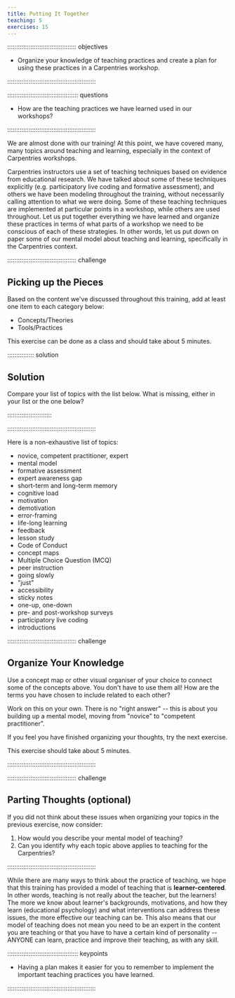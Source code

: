 ```yaml
---
title: Putting It Together
teaching: 5
exercises: 15
---
```



::::::::::::::::::::::::::::::::::::::: objectives

- Organize your knowledge of teaching practices and create a plan for using these practices in a Carpentries workshop.

::::::::::::::::::::::::::::::::::::::::::::::::::

:::::::::::::::::::::::::::::::::::::::: questions

- How are the teaching practices we have learned used in our workshops?

::::::::::::::::::::::::::::::::::::::::::::::::::
  
We are almost done with our training!  At this point, we have covered many, many topics
around teaching and learning, especially in the context of Carpentries workshops.

  
Carpentries instructors use a set of teaching techniques based on evidence from
educational research. We have talked about some of these techniques explicitly
(e.g. participatory live coding and formative assessment), and others we have been modeling throughout
the training, without necessarily calling attention to what we were doing. Some of
these teaching techniques are implemented at particular points in a workshop, while
others are used throughout. Let us put together everything we have learned and organize
these practices in terms of what parts of a workshop we need to be conscious of each
of these strategies. In other words, let us put down on paper some of our mental model
about teaching and learning, specifically in the Carpentries context.

:::::::::::::::::::::::::::::::::::::::  challenge

## Picking up the Pieces

Based on the content we've discussed throughout this training, add at least one item to each category below:

- Concepts/Theories
- Tools/Practices

This exercise can be done as a class and should take about 5 minutes.

:::::::::::::::  solution

## Solution

Compare your list of topics with the list below.  What is missing, either in your
list or the one below?  



:::::::::::::::::::::::::

::::::::::::::::::::::::::::::::::::::::::::::::::

Here is a non-exhaustive list of topics:

- novice, competent practitioner, expert
- mental model
- formative assessment
- expert awareness gap
- short-term and long-term memory
- cognitive load
- motivation
- demotivation
- error-framing
- life-long learning
- feedback
- lesson study
- Code of Conduct
- concept maps
- Multiple Choice Question (MCQ)
- peer instruction
- going slowly
- "just"
- accessibility
- sticky notes
- one-up, one-down
- pre- and post-workshop surveys
- participatory live coding
- introductions

:::::::::::::::::::::::::::::::::::::::  challenge

## Organize Your Knowledge

Use a concept map or other visual organiser of your choice to connect some of
the concepts above. You don't have to use them all! How are the terms you have
chosen to include related to each other?

Work on this on your own.  There is no "right answer" -- this is about you building
up a mental model, moving from "novice" to "competent practitioner".

If you feel you have finished organizing your thoughts, try the next exercise.

This exercise should take about 5 minutes.

::::::::::::::::::::::::::::::::::::::::::::::::::

:::::::::::::::::::::::::::::::::::::::  challenge

## Parting Thoughts (optional)

If you did not think about these issues when organizing your topics in the previous
exercise, now consider:

1. How would you describe your mental model of teaching?
2. Can you identify why each topic above applies to teaching for the Carpentries?  
  

::::::::::::::::::::::::::::::::::::::::::::::::::

While there are many ways to
think about the practice of teaching, we hope that this training has provided a model of
teaching that is **learner-centered**.  In other words, teaching is not really about the
teacher, but the learners!  The more we know about learner's backgrounds, motivations,
and how they learn (educational psychology) and what interventions can address these
issues, the more effective our teaching can be.  This also means that our model of teaching
does not mean you need to be an expert in the content you are teaching or that you have
to have a certain kind of personality -- ANYONE can learn, practice and improve their
teaching, as with any skill.

:::::::::::::::::::::::::::::::::::::::: keypoints

- Having a plan makes it easier for you to remember to implement the important teaching practices you have learned.

::::::::::::::::::::::::::::::::::::::::::::::::::


